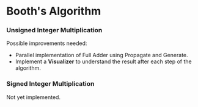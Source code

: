 # Booth's Algorithm

### Unsigned Integer Multiplication

Possible improvements needed:
- Parallel implementation of Full Adder using Propagate and Generate.
- Implement a **Visualizer** to understand the result after each step of the algorithm.

### Signed Integer Multiplication

Not yet implemented.
